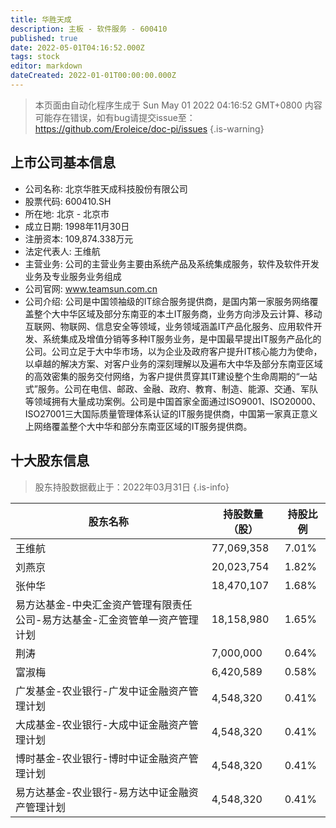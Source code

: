 ```yaml
---
title: 华胜天成
description: 主板 - 软件服务 - 600410
published: true
date: 2022-05-01T04:16:52.000Z
tags: stock
editor: markdown
dateCreated: 2022-01-01T00:00:00.000Z
---
```


> 本页面由自动化程序生成于 Sun May 01 2022 04:16:52 GMT+0800
> 内容可能存在错误，如有bug请提交issue至：https://github.com/Eroleice/doc-pi/issues
{.is-warning}

## 上市公司基本信息
- 公司名称: 北京华胜天成科技股份有限公司
- 股票代码: 600410.SH
- 所在地: 北京 - 北京市
- 成立日期: 1998年11月30日
- 注册资本: 109,874.338万元
- 法定代表人: 王维航
- 主营业务: 公司的主营业务主要由系统产品及系统集成服务，软件及软件开发业务及专业服务业务组成
- 公司官网: www.teamsun.com.cn
- 公司介绍: 公司是中国领袖级的IT综合服务提供商，是国内第一家服务网络覆盖整个大中华区域及部分东南亚的本土IT服务商，业务方向涉及云计算、移动互联网、物联网、信息安全等领域，业务领域涵盖IT产品化服务、应用软件开发、系统集成及增值分销等多种IT服务业务，是中国最早提出IT服务产品化的公司。公司立足于大中华市场，以为企业及政府客户提升IT核心能力为使命，以卓越的解决方案、对客户业务的深刻理解以及遍布大中华及部分东南亚区域的高效密集的服务交付网络，为客户提供贯穿其IT建设整个生命周期的“一站式”服务。公司在电信、邮政、金融、政府、教育、制造、能源、交通、军队等领域拥有大量成功案例。公司是中国首家全面通过ISO9001、ISO20000、ISO27001三大国际质量管理体系认证的IT服务提供商，中国第一家真正意义上网络覆盖整个大中华和部分东南亚区域的IT服务提供商。


## 十大股东信息
> 股东持股数据截止于：2022年03月31日
{.is-info}

| 股东名称 | 持股数量（股） | 持股比例 |
| --- | --- | --- |
| 王维航 | 77,069,358 | 7.01% |
| 刘燕京 | 20,023,754 | 1.82% |
| 张仲华 | 18,470,107 | 1.68% |
| 易方达基金-中央汇金资产管理有限责任公司-易方达基金-汇金资管单一资产管理计划 | 18,158,980 | 1.65% |
| 荆涛 | 7,000,000 | 0.64% |
| 富淑梅 | 6,420,589 | 0.58% |
| 广发基金-农业银行-广发中证金融资产管理计划 | 4,548,320 | 0.41% |
| 大成基金-农业银行-大成中证金融资产管理计划 | 4,548,320 | 0.41% |
| 博时基金-农业银行-博时中证金融资产管理计划 | 4,548,320 | 0.41% |
| 易方达基金-农业银行-易方达中证金融资产管理计划 | 4,548,320 | 0.41% |




